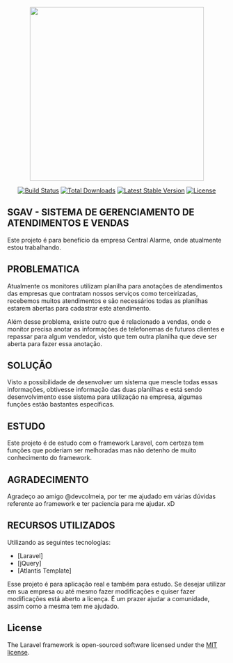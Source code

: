 <p align="center"><img src="https://res.cloudinary.com/dtfbvvkyp/image/upload/v1566331377/laravel-logolockup-cmyk-red.svg" width="400"></p>

<p align="center">
<a href="https://travis-ci.org/laravel/framework"><img src="https://travis-ci.org/laravel/framework.svg" alt="Build Status"></a>
<a href="https://packagist.org/packages/laravel/framework"><img src="https://poser.pugx.org/laravel/framework/d/total.svg" alt="Total Downloads"></a>
<a href="https://packagist.org/packages/laravel/framework"><img src="https://poser.pugx.org/laravel/framework/v/stable.svg" alt="Latest Stable Version"></a>
<a href="https://packagist.org/packages/laravel/framework"><img src="https://poser.pugx.org/laravel/framework/license.svg" alt="License"></a>
</p>

## SGAV - SISTEMA DE GERENCIAMENTO DE ATENDIMENTOS E VENDAS

Este projeto é para benefício da empresa Central Alarme, onde atualmente estou trabalhando.

## PROBLEMATICA

Atualmente os monitores utilizam planilha para anotações de atendimentos das empresas que contratam nossos serviços como terceirizadas, recebemos muitos atendimentos e são necessários todas as planilhas estarem abertas para cadastrar este atendimento.

Além desse problema, existe outro que é relacionado a vendas, onde o monitor precisa anotar as informações de telefonemas de futuros clientes e repassar para algum vendedor, visto que tem outra planilha que deve ser aberta para fazer essa anotação.

## SOLUÇÃO

Visto a possibilidade de desenvolver um sistema que mescle todas essas informações, obtivesse informação das duas planilhas e está sendo desenvolvimento esse sistema para utilização na empresa, algumas funções estão bastantes específicas.

## ESTUDO

Este projeto é de estudo com o framework Laravel, com certeza tem funções que poderiam ser melhoradas mas não detenho de muito conhecimento do framework.

## AGRADECIMENTO

Agradeço ao amigo @devcolmeia, por ter me ajudado em várias dúvidas referente ao framework e ter paciencia para me ajudar. xD

## RECURSOS UTILIZADOS

Utilizando as seguintes tecnologias:
- [Laravel]
- [jQuery]
- [Atlantis Template]

Esse projeto é para aplicação real e também para estudo.
Se desejar utilizar em sua empresa ou até mesmo fazer modificações e quiser fazer modificações está aberto a licença.
É um prazer ajudar a comunidade, assim como a mesma tem me ajudado.

## License

The Laravel framework is open-sourced software licensed under the [MIT license](https://opensource.org/licenses/MIT).
